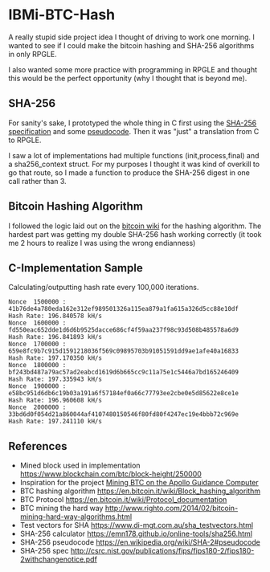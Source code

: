 # IBMi-BTC-Hash


A really stupid side project idea I thought of driving to work one morning. I wanted to see if I could make the bitcoin hashing and SHA-256 algorithms in only RPGLE.

I also wanted some more practice with programming in RPGLE and thought this would be the perfect opportunity (why I thought that is beyond me).


## SHA-256
For sanity's sake, I prototyped the whole thing in C first using the 
[SHA-256 specification](http://csrc.nist.gov/publications/fips/fips180-2/fips180-2withchangenotice.pdf)
and some [pseudocode](https://en.wikipedia.org/wiki/SHA-2#pseudocode). Then it was "just" a translation from C to RPGLE.


I saw a lot of implementations had multiple functions (init,process,final) and a sha256_context struct. 
For my purposes I thought it was kind of overkill to go that route, so I made a function
to produce the SHA-256 digest in one call rather than 3.


## Bitcoin Hashing Algorithm
I followed the logic laid out on the [bitcoin wiki](https://en.bitcoin.it/wiki/Block_hashing_algorithm) for the
hashing algorithm. The hardest part was getting my double SHA-256 hash working correctly 
(it took me 2 hours to realize I was using the wrong endianness)


## C-Implementation Sample
Calculating/outputting hash rate every 100,000 iterations.

```
Nonce  1500000 : 41b76de4a780eda162e312ef989501326a115ea879a1fa615a326d5cc88e10df    Hash Rate: 196.840578 kH/s
Nonce  1600000 : fd550eac652dde1d6d6b9525dacce686cf4f59aa237f98c93d508b485578a6d9    Hash Rate: 196.841893 kH/s
Nonce  1700000 : 659e8fc9b7c915d1591218036f569c09895703b91051591dd9ae1afe40a16833    Hash Rate: 197.170350 kH/s
Nonce  1800000 : bf243bd487a79ac57ad2eabcd1619d6b665cc9c11a75e1c5446a7bd165246409    Hash Rate: 197.335943 kH/s
Nonce  1900000 : e58bc951d6db6c19b03a191a6f57184ef0a66c77793ee2cbe0e5d85622e8ce1e    Hash Rate: 196.960608 kH/s
Nonce  2000000 : 33bd6d0f054d21a860044af4107480150546f80fd80f4247ec19e4bbb72c969e    Hash Rate: 197.241110 kH/s
```



## References
* Mined block used in implementation https://www.blockchain.com/btc/block-height/250000
* Inspiration for the project [Mining BTC on the Apollo Guidance Computer](http://www.righto.com/2019/07/bitcoin-mining-on-apollo-guidance.html)
* BTC hashing algorithm https://en.bitcoin.it/wiki/Block_hashing_algorithm
* BTC Protocol https://en.bitcoin.it/wiki/Protocol_documentation
* BTC mining the hard way http://www.righto.com/2014/02/bitcoin-mining-hard-way-algorithms.html
* Test vectors for SHA https://www.di-mgt.com.au/sha_testvectors.html
* SHA-256 calculator https://emn178.github.io/online-tools/sha256.html
* SHA-256 pseudocode https://en.wikipedia.org/wiki/SHA-2#pseudocode
* SHA-256 spec http://csrc.nist.gov/publications/fips/fips180-2/fips180-2withchangenotice.pdf

